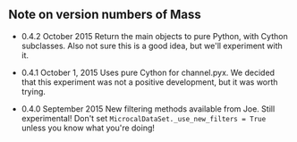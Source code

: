 ## Note on version numbers of Mass

* 0.4.2 October 2015
Return the main objects to pure Python, with Cython subclasses. Also not sure
this is a good idea, but we'll experiment with it.

* 0.4.1 October 1, 2015
Uses pure Cython for channel.pyx. We decided that this experiment was not a
positive development, but it was worth trying.

* 0.4.0 September 2015
New filtering methods available from Joe. Still experimental! Don't set
```MicrocalDataSet._use_new_filters = True``` unless you know what you're
doing!
